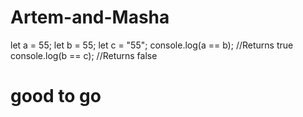 # Artem-and-Masha

let a = 55;
let b = 55;
let c = "55";
console.log(a == b); //Returns true
console.log(b == c); //Returns false
# good to go
